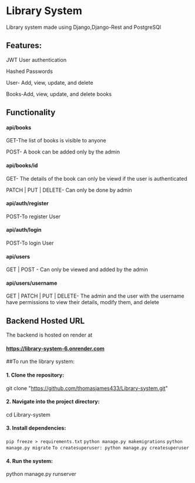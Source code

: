 # Library System
Library system made using Django,Django-Rest and PostgreSQl

## Features:
JWT User authentication

Hashed Passwords

User- Add, view, update, and delete

Books-Add, view, update, and delete books

## Functionality

#### api/books
 GET-The list of books is visible to anyone

 POST- A book can be added only by the admin

#### api/books/id
  GET- The details of the book can only be viewd if the user is authenticated
 
  PATCH | PUT | DELETE- Can only be done by admin

#### api/auth/register
  POST-To register User

#### api/auth/login
  POST-To login User

#### api/users
  GET | POST - Can only be viewed and added by the admin

#### api/users/username 
GET | PATCH | PUT | DELETE- The admin and the user with the username have permissions to view their details, modify them, and delete

## Backend Hosted URL
The backend is hosted on render at 
#### https://library-system-6.onrender.com


##To run the library system:

#### 1. Clone the repository:
   git clone "https://github.com/thomasjames433/Library-system.git"
#### 2. Navigate into the project directory:
   cd Library-system
#### 3. Install dependencies:
   `pip freeze > requirements.txt`
   `python manage.py makemigrations`
   `python manage.py migrate`
   `To createsuperuser: python manage.py createsuperuser`
#### 4. Run the system:
   python manage.py runserver

